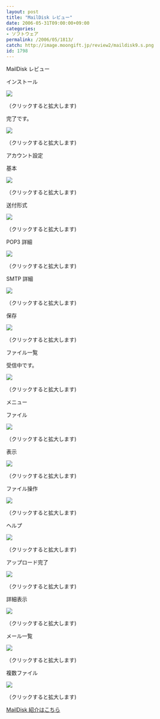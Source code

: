```yaml
---
layout: post
title: "MailDisk レビュー"
date: 2006-05-31T09:00:00+09:00
categories:
- ソフトウェア
permalink: /2006/05/1813/
catch: http://image.moongift.jp/review2/maildisk9.s.png
id: 1798
---
```

MailDisk レビュー  
<!--more-->

インストール

  

[![](http://image.moongift.jp/review2/maildisk1.s.png)](http://image.moongift.jp/review2/maildisk1.png)  
  
（クリックすると拡大します)

  

完了です。

  

[![](http://image.moongift.jp/review2/maildisk2.s.png)](http://image.moongift.jp/review2/maildisk2.png)  
  
（クリックすると拡大します)

  

アカウント設定

  

基本

  

[![](http://image.moongift.jp/review2/maildisk3.s.png)](http://image.moongift.jp/review2/maildisk3.png)  
  
（クリックすると拡大します)

  

送付形式

  

[![](http://image.moongift.jp/review2/maildisk4.s.png)](http://image.moongift.jp/review2/maildisk4.png)  
  
（クリックすると拡大します)

  

POP3 詳細

  

[![](http://image.moongift.jp/review2/maildisk5.s.png)](http://image.moongift.jp/review2/maildisk5.png)  
  
（クリックすると拡大します)

  

SMTP 詳細

  

[![](http://image.moongift.jp/review2/maildisk6.s.png)](http://image.moongift.jp/review2/maildisk6.png)  
  
（クリックすると拡大します)

  

保存

  

[![](http://image.moongift.jp/review2/maildisk7.s.png)](http://image.moongift.jp/review2/maildisk7.png)  
  
（クリックすると拡大します)

  

ファイル一覧

  

受信中です。

  

[![](http://image.moongift.jp/review2/maildisk8.s.png)](http://image.moongift.jp/review2/maildisk8.png)  
  
（クリックすると拡大します)

  

メニュー

  

ファイル

  

[![](http://image.moongift.jp/review2/maildisk9.s.png)](http://image.moongift.jp/review2/maildisk9.png)  
  
（クリックすると拡大します)

  

表示

  

[![](http://image.moongift.jp/review2/maildisk10.s.png)](http://image.moongift.jp/review2/maildisk10.png)  
  
（クリックすると拡大します)

  

ファイル操作

  

[![](http://image.moongift.jp/review2/maildisk11.s.png)](http://image.moongift.jp/review2/maildisk11.png)  
  
（クリックすると拡大します)

  

ヘルプ

  

[![](http://image.moongift.jp/review2/maildisk12.s.png)](http://image.moongift.jp/review2/maildisk12.png)  
  
（クリックすると拡大します)

  

アップロード完了

  

[![](http://image.moongift.jp/review2/maildisk13.s.png)](http://image.moongift.jp/review2/maildisk13.png)  
  
（クリックすると拡大します)

  

詳細表示

  

[![](http://image.moongift.jp/review2/maildisk14.s.png)](http://image.moongift.jp/review2/maildisk14.png)  
  
（クリックすると拡大します)

  

メール一覧

  

[![](http://image.moongift.jp/review2/maildisk15.s.png)](http://image.moongift.jp/review2/maildisk15.png)  
  
（クリックすると拡大します)

  

複数ファイル

  

[![](http://image.moongift.jp/review2/maildisk16.s.png)](http://image.moongift.jp/review2/maildisk16.png)  
  
（クリックすると拡大します)

  

[MailDisk 紹介はこちら](http://oss.moongift.jp/intro/i-1813.html)

